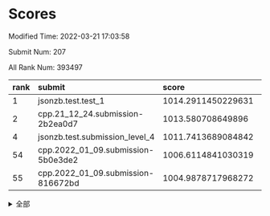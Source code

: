 # Scores

Modified Time: 2022-03-21 17:03:58

Submit Num: 207

All Rank Num: 393497

| rank |               submit               |       score        |       sigma        | pk_num |
| :--- | :--------------------------------- | :----------------- | :----------------- | :----- |
| 1    | jsonzb.test.test_1                 | 1014.2911450229631 | 0.8337434430559066 | 7605   |
| 2    | cpp.21_12_24.submission-2b2ea0d7   | 1013.580708649896  | 0.8020906943939031 | 7607   |
| 4    | jsonzb.test.submission_level_4     | 1011.7413689084842 | 0.7792131112653738 | 7605   |
| 54   | cpp.2022_01_09.submission-5b0e3de2 | 1006.6114841030319 | 0.7276071804092219 | 7604   |
| 55   | cpp.2022_01_09.submission-816672bd | 1004.9878717968272 | 0.7172910307793835 | 7605   |


<details>
<summary>全部</summary>

| rank |                 submit                 |       score        |       sigma        | pk_num |
| :--- | :------------------------------------- | :----------------- | :----------------- | :----- |
| 1    | jsonzb.test.test_1                     | 1014.2911450229631 | 0.8337434430559066 | 7605   |
| 2    | cpp.21_12_24.submission-2b2ea0d7       | 1013.580708649896  | 0.8020906943939031 | 7607   |
| 3    | gobigger.level_3.submission_level_3_27 | 1011.9456930600032 | 0.798242117591091  | 7609   |
| 4    | jsonzb.test.submission_level_4         | 1011.7413689084842 | 0.7792131112653738 | 7605   |
| 5    | gobigger.level_3.submission_level_3_15 | 1011.6896476629876 | 0.7676252729259838 | 7604   |
| 6    | gobigger.level_3.submission_level_3_2  | 1011.3336906512362 | 0.757280889293009  | 7607   |
| 7    | gobigger.level_3.submission_level_3_24 | 1011.2962661169698 | 0.7978533686280793 | 7608   |
| 8    | gobigger.level_3.submission_level_3_5  | 1011.2062867140767 | 0.7844654016309915 | 7606   |
| 9    | gobigger.level_3.submission_level_3_22 | 1011.1478821841796 | 0.7468271290991827 | 7605   |
| 10   | gobigger.level_3.submission_level_3_26 | 1010.854990290482  | 0.7486143827176568 | 7601   |
| 11   | gobigger.level_3.submission_level_3_40 | 1010.7510545764517 | 0.7443720970568106 | 7603   |
| 12   | gobigger.level_3.submission_level_3_19 | 1010.7143210650352 | 0.7514769143837238 | 7605   |
| 13   | gobigger.level_3.submission_level_3_4  | 1010.6376360213492 | 0.7593308468503372 | 7603   |
| 14   | gobigger.level_3.submission_level_3_35 | 1010.5675864021954 | 0.7376331806318284 | 7602   |
| 15   | gobigger.level_3.submission_level_3_8  | 1010.4567893785168 | 0.7677351716983987 | 7604   |
| 16   | gobigger.level_3.submission_level_3_45 | 1010.4319598217876 | 0.7748898377811902 | 7602   |
| 17   | gobigger.level_3.submission_level_3_16 | 1010.3983624798108 | 0.7702883317871666 | 7610   |
| 18   | gobigger.level_3.submission_level_3_37 | 1010.3099147479863 | 0.7735662259965321 | 7603   |
| 19   | gobigger.level_3.submission_level_3_3  | 1010.3098037181782 | 0.7549284961708687 | 7602   |
| 20   | gobigger.level_3.submission_level_3_32 | 1010.2863227269556 | 0.7835228373587699 | 7610   |
| 21   | gobigger.level_3.submission_level_3_44 | 1010.232815650999  | 0.7582218778072334 | 7602   |
| 22   | gobigger.level_3.submission_level_3_6  | 1010.2152741223321 | 0.775993216621615  | 7604   |
| 23   | gobigger.level_3.submission_level_3_14 | 1010.0637866928519 | 0.7421348665460176 | 7606   |
| 24   | gobigger.level_3.submission_level_3_21 | 1010.0319031282806 | 0.7592373664129438 | 7609   |
| 25   | gobigger.level_3.submission_level_3_12 | 1009.9690622232029 | 0.7439488586308258 | 7606   |
| 26   | gobigger.level_3.submission_level_3_18 | 1009.9639549905943 | 0.7652023438931469 | 7601   |
| 27   | gobigger.level_3.submission_level_3_11 | 1009.9242058018875 | 0.7624115229169077 | 7606   |
| 28   | gobigger.level_3.submission_level_3_20 | 1009.8436398049303 | 0.7506952467070177 | 7609   |
| 29   | gobigger.level_3.submission_level_3_31 | 1009.6803166803693 | 0.746251453189901  | 7601   |
| 30   | gobigger.level_3.submission_level_3_48 | 1009.6622830075992 | 0.7346555781496071 | 7608   |
| 31   | gobigger.level_3.submission_level_3_42 | 1009.6617361765824 | 0.7721772427109238 | 7606   |
| 32   | gobigger.level_3.submission_level_3_0  | 1009.5815052026088 | 0.7288388549585977 | 7609   |
| 33   | gobigger.level_3.submission_level_3_43 | 1009.5775948238476 | 0.7453927266956281 | 7603   |
| 34   | gobigger.level_3.submission_level_3_41 | 1009.5616949955669 | 0.7489936342651751 | 7600   |
| 35   | gobigger.level_3.submission_level_3_1  | 1009.5561188086044 | 0.7427619062153233 | 7605   |
| 36   | gobigger.level_3.submission_level_3_46 | 1009.5039268341554 | 0.776840344087251  | 7606   |
| 37   | gobigger.level_3.submission_level_3_10 | 1009.4806081269503 | 0.7312992482426673 | 7604   |
| 38   | gobigger.level_3.submission_level_3_36 | 1009.4574134426535 | 0.7506529748711429 | 7599   |
| 39   | gobigger.level_3.submission_level_3_29 | 1009.3060454859053 | 0.7499496580201119 | 7607   |
| 40   | gobigger.level_3.submission_level_3_34 | 1009.2971081331963 | 0.7671065039853162 | 7606   |
| 41   | gobigger.level_3.submission_level_3_49 | 1009.2498695153836 | 0.7456239135921938 | 7604   |
| 42   | gobigger.level_3.submission_level_3_9  | 1009.1684655416245 | 0.7573516756480961 | 7602   |
| 43   | gobigger.level_3.submission_level_3_33 | 1009.1412856554027 | 0.7485289463993313 | 7603   |
| 44   | gobigger.level_3.submission_level_3_23 | 1009.1072396642157 | 0.7509227876960459 | 7604   |
| 45   | gobigger.level_3.submission_level_3_47 | 1009.0698118939179 | 0.7461139670019783 | 7608   |
| 46   | gobigger.level_3.submission_level_3_7  | 1009.066671048945  | 0.7504780447812017 | 7597   |
| 47   | gobigger.level_3.submission_level_3_13 | 1008.823817304336  | 0.72849095517372   | 7603   |
| 48   | gobigger.level_3.submission_level_3_38 | 1008.7044845472562 | 0.7570852128232665 | 7604   |
| 49   | gobigger.level_3.submission_level_3_17 | 1008.7021660524159 | 0.7453916054949926 | 7599   |
| 50   | gobigger.level_3.submission_level_3_28 | 1008.3286301580627 | 0.7383122272383097 | 7600   |
| 51   | gobigger.level_3.submission_level_3_30 | 1008.1618565307069 | 0.7397802387377597 | 7603   |
| 52   | gobigger.level_3.submission_level_3_39 | 1008.1539710677424 | 0.7404693303070695 | 7604   |
| 53   | gobigger.level_3.submission_level_3_25 | 1007.3159384973428 | 0.725721313483243  | 7606   |
| 54   | cpp.2022_01_09.submission-5b0e3de2     | 1006.6114841030319 | 0.7276071804092219 | 7604   |
| 55   | cpp.2022_01_09.submission-816672bd     | 1004.9878717968272 | 0.7172910307793835 | 7605   |
| 56   | gobigger.level_1.submission_level_1_26 | 1004.930845571626  | 0.7193404068582079 | 7605   |
| 57   | gobigger.level_1.submission_level_1_49 | 1004.9264926877759 | 0.7174020139724525 | 7599   |
| 58   | gobigger.level_1.submission_level_1_27 | 1004.8532944345202 | 0.724217407035116  | 7606   |
| 59   | gobigger.level_1.submission_level_1_5  | 1004.653611663724  | 0.7062299018874924 | 7602   |
| 60   | gobigger.level_1.submission_level_1_17 | 1004.5521584122231 | 0.7372420771888157 | 7604   |
| 61   | gobigger.level_1.submission_level_1_24 | 1004.4898164237978 | 0.7186954847457154 | 7603   |
| 62   | gobigger.level_1.submission_level_1_3  | 1004.3461661321331 | 0.7215912907421347 | 7598   |
| 63   | gobigger.level_1.submission_level_1_35 | 1004.3277045764235 | 0.7166965770450964 | 7603   |
| 64   | gobigger.level_1.submission_level_1_2  | 1004.2007064128255 | 0.7144112604847713 | 7605   |
| 65   | gobigger.level_1.submission_level_1_45 | 1004.1484014908713 | 0.7205660768656478 | 7604   |
| 66   | gobigger.level_1.submission_level_1_42 | 1003.961732553813  | 0.7137359518904254 | 7602   |
| 67   | gobigger.level_1.submission_level_1_28 | 1003.9565381638787 | 0.7216462388530615 | 7603   |
| 68   | gobigger.level_1.submission_level_1_18 | 1003.8933438365274 | 0.7290202001892544 | 7604   |
| 69   | gobigger.level_1.submission_level_1_15 | 1003.8902518269289 | 0.7148128389858469 | 7604   |
| 70   | gobigger.level_1.submission_level_1_40 | 1003.8285216495011 | 0.7259631338147452 | 7606   |
| 71   | gobigger.level_1.submission_level_1_1  | 1003.8000917200734 | 0.7231506234298475 | 7600   |
| 72   | gobigger.level_1.submission_level_1_22 | 1003.7825117153993 | 0.7182481843578473 | 7607   |
| 73   | gobigger.level_1.submission_level_1_29 | 1003.7335190506558 | 0.7216876965113498 | 7609   |
| 74   | gobigger.level_1.submission_level_1_9  | 1003.7323783584789 | 0.722414389105088  | 7602   |
| 75   | gobigger.level_1.submission_level_1_38 | 1003.683143154978  | 0.7153807020155212 | 7611   |
| 76   | gobigger.level_1.submission_level_1_21 | 1003.6743715587503 | 0.7242387210580488 | 7598   |
| 77   | gobigger.level_1.submission_level_1_14 | 1003.6442493669241 | 0.7107176556055793 | 7600   |
| 78   | gobigger.level_1.submission_level_1_37 | 1003.5763507991912 | 0.733005496636194  | 7603   |
| 79   | gobigger.level_1.submission_level_1_11 | 1003.4800663601675 | 0.7191155993460157 | 7602   |
| 80   | gobigger.level_1.submission_level_1_48 | 1003.410745992527  | 0.7235117761863529 | 7602   |
| 81   | gobigger.level_1.submission_level_1_19 | 1003.3428658448844 | 0.7185922719618991 | 7605   |
| 82   | gobigger.level_1.submission_level_1_13 | 1003.3378035430867 | 0.7127673363951368 | 7601   |
| 83   | gobigger.level_1.submission_level_1_16 | 1003.3240336388582 | 0.7193517551399615 | 7608   |
| 84   | gobigger.level_1.submission_level_1_30 | 1003.2635301706932 | 0.7049452595153318 | 7601   |
| 85   | gobigger.level_1.submission_level_1_43 | 1003.2505883172375 | 0.7078297766628114 | 7608   |
| 86   | gobigger.level_1.submission_level_1_32 | 1003.2503362929451 | 0.7141387540091334 | 7601   |
| 87   | gobigger.level_1.submission_level_1_46 | 1003.2421479261924 | 0.7301114335823627 | 7599   |
| 88   | gobigger.level_1.submission_level_1_33 | 1003.076604147632  | 0.7105728173109117 | 7604   |
| 89   | gobigger.level_1.submission_level_1_47 | 1003.0135113013896 | 0.7122428388164261 | 7603   |
| 90   | gobigger.level_1.submission_level_1_34 | 1003.0047843300597 | 0.7112768994643366 | 7606   |
| 91   | gobigger.level_1.submission_level_1_31 | 1002.9733478924646 | 0.7157115964598855 | 7602   |
| 92   | gobigger.level_1.submission_level_1_6  | 1002.9491720644478 | 0.7198409930570738 | 7603   |
| 93   | gobigger.level_1.submission_level_1_25 | 1002.9439658066161 | 0.7302283172252968 | 7601   |
| 94   | gobigger.level_1.submission_level_1_36 | 1002.8070198626948 | 0.7108497259729961 | 7600   |
| 95   | gobigger.level_1.submission_level_1_20 | 1002.7864480698181 | 0.7139588239522384 | 7601   |
| 96   | gobigger.level_1.submission_level_1_4  | 1002.7180667416163 | 0.7207637635958128 | 7605   |
| 97   | gobigger.level_1.submission_level_1_23 | 1002.704710123034  | 0.7202728962994798 | 7602   |
| 98   | gobigger.level_1.submission_level_1_0  | 1002.7011381079382 | 0.7189564264215056 | 7600   |
| 99   | gobigger.level_1.submission_level_1_7  | 1002.651750402966  | 0.7174618481399019 | 7601   |
| 100  | gobigger.level_1.submission_level_1_41 | 1002.486372291898  | 0.7175271547807638 | 7606   |
| 101  | gobigger.level_1.submission_level_1_8  | 1002.4614949331578 | 0.7127106210023991 | 7602   |
| 102  | gobigger.level_1.submission_level_1_10 | 1002.3286354958814 | 0.7120252528548979 | 7605   |
| 103  | gobigger.level_1.submission_level_1_39 | 1002.2973774137008 | 0.7211478538168113 | 7603   |
| 104  | gobigger.level_1.submission_level_1_44 | 1002.2750952537318 | 0.7167571480281623 | 7599   |
| 105  | gobigger.level_1.submission_level_1_12 | 1001.3297449304262 | 0.7109555226988525 | 7609   |
| 106  | gobigger.random.submission_random_8    | 997.1644823042268  | 0.7059148615345627 | 7601   |
| 107  | gobigger.random.submission_random_45   | 996.8988117434125  | 0.7131568506338756 | 7602   |
| 108  | gobigger.random.submission_random_38   | 996.7084628192866  | 0.693805696527545  | 7608   |
| 109  | gobigger.random.submission_random_43   | 996.6936346417216  | 0.711975826142904  | 7606   |
| 110  | gobigger.random.submission_random_20   | 996.6427273740302  | 0.7118624061499841 | 7603   |
| 111  | gobigger.random.submission_random_7    | 996.6063152757085  | 0.7117883437988546 | 7601   |
| 112  | gobigger.random.submission_random_28   | 996.551749879257   | 0.7199096564241853 | 7608   |
| 113  | gobigger.random.submission_random_39   | 996.5513168804673  | 0.7169467624993443 | 7604   |
| 114  | gobigger.random.submission_random_11   | 996.4327937045915  | 0.711547500372898  | 7608   |
| 115  | gobigger.random.submission_random_5    | 996.3819190862185  | 0.7077689728056299 | 7604   |
| 116  | gobigger.random.submission_random_48   | 996.3239880671862  | 0.7082283964559969 | 7603   |
| 117  | gobigger.random.submission_random_30   | 996.298646474564   | 0.7184905818219544 | 7610   |
| 118  | gobigger.random.submission_random_31   | 996.2661964413714  | 0.7070895948274214 | 7606   |
| 119  | gobigger.random.submission_random_46   | 996.1849160726899  | 0.7020483241254476 | 7609   |
| 120  | gobigger.random.submission_random_37   | 996.1650052864169  | 0.7100857898462856 | 7607   |
| 121  | gobigger.random.submission_random_23   | 996.1294294586304  | 0.7069457019161531 | 7607   |
| 122  | gobigger.random.submission_random_41   | 996.1285527903087  | 0.7121884117953294 | 7602   |
| 123  | gobigger.random.submission_random_47   | 996.1242572169613  | 0.71942635190316   | 7604   |
| 124  | gobigger.random.submission_random_17   | 996.0673521273382  | 0.7161406142430339 | 7608   |
| 125  | gobigger.random.submission_random_36   | 996.0344115871288  | 0.7047390763506375 | 7608   |
| 126  | gobigger.random.submission_random_34   | 996.0306533554002  | 0.7136313687186204 | 7606   |
| 127  | gobigger.random.submission_random_35   | 996.0089611027399  | 0.7056387621895867 | 7608   |
| 128  | gobigger.random.submission_random_18   | 996.0065632882929  | 0.7110811042612246 | 7605   |
| 129  | gobigger.random.submission_random_25   | 995.9614163685368  | 0.7135560282955303 | 7598   |
| 130  | gobigger.random.submission_random_19   | 995.8896921244628  | 0.7101006529013323 | 7602   |
| 131  | gobigger.random.submission_random_24   | 995.8339125760194  | 0.7013154060453323 | 7604   |
| 132  | gobigger.random.submission_random_27   | 995.7489734306383  | 0.7027571915776124 | 7604   |
| 133  | gobigger.random.submission_random_49   | 995.7418003149422  | 0.7108278792230149 | 7603   |
| 134  | gobigger.random.submission_random_12   | 995.7120781788402  | 0.7178422725533236 | 7604   |
| 135  | gobigger.random.submission_random_0    | 995.7101521131259  | 0.7119388980850717 | 7601   |
| 136  | gobigger.random.submission_random_9    | 995.7052810787117  | 0.7148496298258222 | 7601   |
| 137  | gobigger.random.submission_random_3    | 995.6830269813919  | 0.7099798059216346 | 7600   |
| 138  | gobigger.random.submission_random_40   | 995.6245544715935  | 0.7094913761836944 | 7595   |
| 139  | gobigger.random.submission_random_15   | 995.5816707247568  | 0.7111710091479317 | 7604   |
| 140  | gobigger.random.submission_random_33   | 995.5489538687748  | 0.7170472437008651 | 7606   |
| 141  | gobigger.random.submission_random_16   | 995.5388823320505  | 0.7264751891655045 | 7607   |
| 142  | gobigger.random.submission_random_14   | 995.5386711572336  | 0.7196385109209151 | 7602   |
| 143  | gobigger.random.submission_random_44   | 995.520423482444   | 0.7185007410275112 | 7600   |
| 144  | gobigger.random.submission_random_42   | 995.5181296209212  | 0.7078792138755994 | 7603   |
| 145  | gobigger.random.submission_random_26   | 995.5149371495792  | 0.7067786953089327 | 7597   |
| 146  | gobigger.random.submission_random_22   | 995.4746018302953  | 0.7041592066252713 | 7600   |
| 147  | gobigger.random.submission_random_10   | 995.4683820940376  | 0.7104849335738219 | 7607   |
| 148  | gobigger.random.submission_random_6    | 995.3960189277126  | 0.6942816680324777 | 7605   |
| 149  | gobigger.random.submission_random_4    | 995.3322833133252  | 0.7007302239221544 | 7602   |
| 150  | gobigger.random.submission_random_32   | 995.3296117758357  | 0.7150457842844979 | 7597   |
| 151  | gobigger.random.submission_random_13   | 995.3145819132116  | 0.7058487361267314 | 7604   |
| 152  | gobigger.random.submission_random_1    | 995.1296569312644  | 0.724310831143926  | 7607   |
| 153  | gobigger.random.submission_random_2    | 994.9213194837167  | 0.7151243898399381 | 7602   |
| 154  | gobigger.random.submission_random_29   | 994.7414677339896  | 0.7206740324552547 | 7609   |
| 155  | gobigger.random.submission_random_21   | 994.6215046575103  | 0.7153836899876103 | 7605   |
| 156  | gobigger.level_2.submission_level_2_35 | 993.8604085125023  | 0.7298870808404418 | 7600   |
| 157  | gobigger.level_2.submission_level_2_5  | 993.4119760053894  | 0.7274008415368094 | 7609   |
| 158  | gobigger.level_2.submission_level_2_39 | 993.3822391363668  | 0.7424152834572801 | 7607   |
| 159  | gobigger.level_2.submission_level_2_18 | 993.3549202213043  | 0.7200032200241985 | 7600   |
| 160  | gobigger.level_2.submission_level_2_41 | 993.290390632743   | 0.7393339464453376 | 7606   |
| 161  | gobigger.level_2.submission_level_2_33 | 993.1191929140399  | 0.7231539974836235 | 7603   |
| 162  | gobigger.level_2.submission_level_2_3  | 992.979398583643   | 0.724253190834391  | 7607   |
| 163  | gobigger.level_2.submission_level_2_47 | 992.9657177453282  | 0.7617636961280521 | 7604   |
| 164  | gobigger.level_2.submission_level_2_24 | 992.9400148525268  | 0.7452048323916564 | 7607   |
| 165  | gobigger.level_2.submission_level_2_44 | 992.910735372451   | 0.7418536074010632 | 7607   |
| 166  | gobigger.level_2.submission_level_2_42 | 992.8475219230156  | 0.739642132457094  | 7604   |
| 167  | gobigger.level_2.submission_level_2_23 | 992.8350459578218  | 0.728901695167853  | 7599   |
| 168  | gobigger.level_2.submission_level_2_22 | 992.8075231417571  | 0.7316331057927185 | 7607   |
| 169  | gobigger.level_2.submission_level_2_20 | 992.7619784637535  | 0.745311942066806  | 7597   |
| 170  | gobigger.level_2.submission_level_2_15 | 992.7036122576029  | 0.734209512627654  | 7601   |
| 171  | gobigger.level_2.submission_level_2_9  | 992.6853911141822  | 0.7433821770153508 | 7603   |
| 172  | gobigger.level_2.submission_level_2_34 | 992.6247374549636  | 0.730275097776634  | 7603   |
| 173  | gobigger.level_2.submission_level_2_1  | 992.6198083091068  | 0.7362448802222948 | 7607   |
| 174  | gobigger.level_2.submission_level_2_45 | 992.5525050649428  | 0.7291193645008207 | 7602   |
| 175  | gobigger.level_2.submission_level_2_12 | 992.5259683174729  | 0.7673405157975973 | 7605   |
| 176  | gobigger.level_2.submission_level_2_21 | 992.491792150634   | 0.7563856389007463 | 7603   |
| 177  | gobigger.level_2.submission_level_2_13 | 992.4332449407992  | 0.7594232543115204 | 7602   |
| 178  | gobigger.level_2.submission_level_2_10 | 992.3748837977904  | 0.7397799194462966 | 7599   |
| 179  | gobigger.level_2.submission_level_2_11 | 992.2906128627625  | 0.7462449081966304 | 7604   |
| 180  | gobigger.level_2.submission_level_2_40 | 992.284912708706   | 0.7360150155720802 | 7607   |
| 181  | gobigger.level_2.submission_level_2_30 | 992.169171575575   | 0.7481047394943547 | 7605   |
| 182  | gobigger.level_2.submission_level_2_16 | 992.1017924485761  | 0.7383886548906666 | 7603   |
| 183  | gobigger.level_2.submission_level_2_8  | 992.0656147472267  | 0.734471366100718  | 7604   |
| 184  | gobigger.level_2.submission_level_2_0  | 991.997472602769   | 0.7511295961030491 | 7603   |
| 185  | gobigger.level_2.submission_level_2_43 | 991.9811565425426  | 0.75612256932162   | 7605   |
| 186  | gobigger.level_2.submission_level_2_36 | 991.8760776552069  | 0.7424873351753701 | 7607   |
| 187  | gobigger.level_2.submission_level_2_28 | 991.8517179761426  | 0.7677366446681437 | 7606   |
| 188  | gobigger.level_2.submission_level_2_7  | 991.8203152304412  | 0.7448573635228465 | 7607   |
| 189  | gobigger.level_2.submission_level_2_37 | 991.6553953645599  | 0.7407005029131247 | 7605   |
| 190  | gobigger.level_2.submission_level_2_31 | 991.6461268017896  | 0.7433413014383283 | 7602   |
| 191  | gobigger.level_2.submission_level_2_49 | 991.6395858207102  | 0.7531329481139438 | 7601   |
| 192  | gobigger.level_2.submission_level_2_4  | 991.6275875550706  | 0.7365922280995175 | 7606   |
| 193  | gobigger.level_2.submission_level_2_17 | 991.6117198338005  | 0.7400104697089706 | 7607   |
| 194  | gobigger.level_2.submission_level_2_32 | 991.5594968600116  | 0.7365796390420213 | 7605   |
| 195  | gobigger.level_2.submission_level_2_29 | 991.4338936494262  | 0.7522393137988882 | 7600   |
| 196  | gobigger.level_2.submission_level_2_48 | 991.4059801556091  | 0.740648532176052  | 7605   |
| 197  | gobigger.level_2.submission_level_2_19 | 991.2545539137392  | 0.7612070371410581 | 7607   |
| 198  | gobigger.level_2.submission_level_2_26 | 991.179637196022   | 0.7508518906455351 | 7607   |
| 199  | gobigger.level_2.submission_level_2_14 | 991.1323568440578  | 0.7547964904973795 | 7605   |
| 200  | gobigger.level_2.submission_level_2_38 | 991.087014950356   | 0.7574138191644444 | 7604   |
| 201  | gobigger.level_2.submission_level_2_2  | 991.0739637397025  | 0.7954971829444414 | 7603   |
| 202  | gobigger.level_2.submission_level_2_6  | 991.0350398619115  | 0.7460135985083743 | 7598   |
| 203  | gobigger.level_2.submission_level_2_46 | 990.9619336170211  | 0.7614610672110762 | 7595   |
| 204  | gobigger.level_2.submission_level_2_27 | 990.8871457713585  | 0.7444603934247469 | 7602   |
| 205  | gobigger.level_2.submission_level_2_25 | 990.506291162695   | 0.8050990917295148 | 7604   |
| 206  | gobigger.none.submission_none_0        | 975.0029472339515  | 1.5459343750686998 | 7601   |
| 207  | gobigger.none.submission_none_1        | 973.7277509028869  | 1.6863763292990221 | 7603   |

</details>